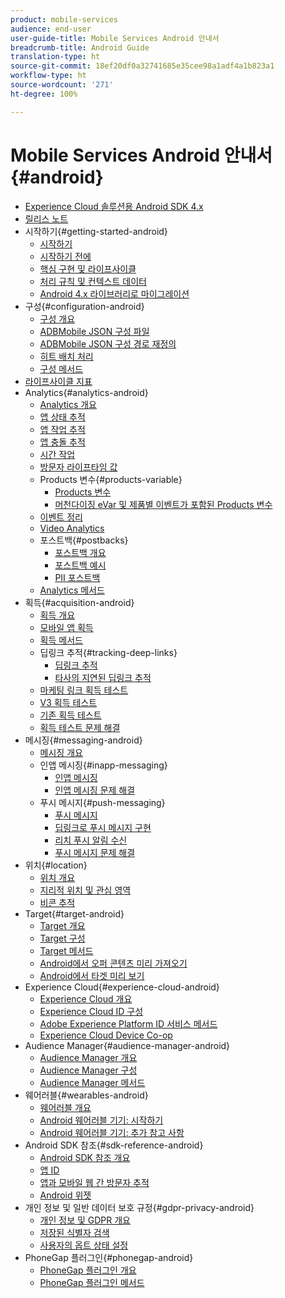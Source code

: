 ```yaml
---
product: mobile-services
audience: end-user
user-guide-title: Mobile Services Android 안내서
breadcrumb-title: Android Guide
translation-type: ht
source-git-commit: 18ef20df0a32741685e35cee98a1adf4a1b823a1
workflow-type: ht
source-wordcount: '271'
ht-degree: 100%

---
```



# Mobile Services Android 안내서{#android}

+ [Experience Cloud 솔루션용 Android SDK 4.x](overview.md)
+ [릴리스 노트](rel-notes.md)
+ 시작하기{#getting-started-android}
   + [시작하기](getting-started/getting-started.md)
   + [시작하기 전에](getting-started/requirements.md)
   + [핵심 구현 및 라이프사이클](getting-started/dev-qs.md)
   + [처리 규칙 및 컨텍스트 데이터](getting-started/proc-rules.md)
   + [Android 4.x 라이브러리로 마이그레이션](getting-started/migration-v3.md)
+ 구성{#configuration-android}
   + [구성 개요](configuration/configuration.md)
   + [ADBMobile JSON 구성 파일](configuration/json-config/json-config.md)
   + [ADBMobile JSON 구성 경로 재정의](configuration/json-config/json-config-remote.md)
   + [히트 배치 처리](configuration/hit-batching.md)
   + [구성 메서드](configuration/methods.md)
+ [라이프사이클 지표](metrics.md)
+ Analytics{#analytics-android}
   + [Analytics 개요](analytics-main/analytics-main.md)
   + [앱 상태 추적](analytics-main/states.md)
   + [앱 작업 추적](analytics-main/actions.md)
   + [앱 충돌 추적](analytics-main/crashes.md)
   + [시간 작업](analytics-main/timed-actions.md)
   + [방문자 라이프타임 값](analytics-main/lifetime-value.md)
   + Products 변수{#products-variable}
      + [Products 변수](analytics-main/products/products.md)
      + [머천다이징 eVar 및 제품별 이벤트가 포함된 Products 변수](analytics-main/products/products-variable-evars-events.md)
   + [이벤트 정리](analytics-main/event-serialization.md)
   + [Video Analytics](analytics-main/video-qs.md)
   + 포스트백{#postbacks}
      + [포스트백 개요](analytics-main/postbacks/postbacks.md)
      + [포스트백 예시](analytics-main/postbacks/postback-example.md)
      + [PII 포스트백](analytics-main/postbacks/c-pii-postbacks.md)
   + [Analytics 메서드](analytics-main/analytics-methods.md)
+ 획득{#acquisition-android}
   + [획득 개요](acquisition-main/acquisition-main-android.md)
   + [모바일 앱 획득](acquisition-main/acquisition.md)
   + [획득 메서드](acquisition-main/acquisition-methods.md)
   + 딥링크 추적{#tracking-deep-links}
      + [딥링크 추적](acquisition-main/tracking-deep-links/tracking-deep-links.md)
      + [타사의 지연된 딥링크 추적](acquisition-main/tracking-deep-links/c-tracking-3rd-party-deferred-deep-links.md)
   + [마케팅 링크 획득 테스트](acquisition-main/t-testing-marketing-link-acquisition.md)
   + [V3 획득 테스트](acquisition-main/t-testing-version-3-acquisition.md)
   + [기존 획득 테스트 ](acquisition-main/t-testing-acquisition.md)
   + [획득 테스트 문제 해결](acquisition-main/troubleshoot-acquisition-testing.md)
+ 메시징{#messaging-android}
   + [메시징 개요](messaging-main/messaging-main-android.md)
   + 인앱 메시징{#inapp-messaging}
      + [인앱 메시징](messaging-main/messaging/messaging.md)
      + [인앱 메시징 문제 해결](messaging-main/messaging/in-apps-ts.md)
   + 푸시 메시지{#push-messaging}
      + [푸시 메시지](messaging-main/push-messaging/push-messaging.md)
      + [딥링크로 푸시 메시지 구현](messaging-main/push-messaging/t-mob-impl-push-deeplinking-android-4x.md)
      + [리치 푸시 알림 수신](messaging-main/push-messaging/c-set-up-rich-push-notif-android.md)
      + [푸시 메시지 문제 해결](messaging-main/push-messaging/c-troubleshooting-push-messaging.md)
+ 위치{#location}
   + [위치 개요](location/location.md)
   + [지리적 위치 및 관심 영역](location/geo-poi.md)
   + [비콘 추적](location/beacon.md)
+ Target{#target-android}
   + [Target 개요](target-main/target-main.md)
   + [Target 구성](target-main/target.md)
   + [Target 메서드](target-main/c-target-methods.md)
   + [Android에서 오퍼 콘텐츠 미리 가져오기](target-main/c-mob-target-prefetch-android.md)
   + [Android에서 타겟 미리 보기](target-main/c-mob-target-preview-android.md)
+ Experience Cloud{#experience-cloud-android}
   + [Experience Cloud 개요](c-marketing-cloud/c-marketing-cloud.md)
   + [Experience Cloud ID 구성](c-marketing-cloud/mcvid.md)
   + [Adobe Experience Platform ID 서비스 메서드](c-marketing-cloud/mc-methods.md)
   + [Experience Cloud Device Co-op](c-marketing-cloud/t-mob-mc-device-coop-android-.md)
+ Audience Manager{#audience-manager-android}
   + [Audience Manager 개요](audience-manager/audience-manager.md)
   + [Audience Manager 구성](audience-manager/audiencemgmt.md)
   + [Audience Manager 메서드](audience-manager/c-audience-manager-methods.md)
+ 웨어러블{#wearables-android}
   + [웨어러블 개요](wearables/wearables.md)
   + [Android 웨어러블 기기: 시작하기](wearables/android-wearable.md)
   + [Android 웨어러블 기기: 추가 참고 사항](wearables/c-android-wearables--additional-notes.md)
+ Android SDK 참조{#sdk-reference-android}
   + [Android SDK 참조 개요](/help/android/reference/reference.md)
   + [앱 ID](/help/android/reference/app-ids.md)
   + [앱과 모바일 웹 간 방문자 추적](/help/android/reference/hybrid-app.md)
   + [Android 위젯](/help/android/reference/widgets.md)
+ 개인 정보 및 일반 데이터 보호 규정{#gdpr-privacy-android}
   + [개인 정보 및 GDPR 개요](c-mob-privacy-gdpr-android/c-mob-privacy-gdpr-android.md)
   + [저장된 식별자 검색](c-mob-privacy-gdpr-android/c-mob-gdpr-ret-stored-ids-android.md)
   + [사용자의 옵트 상태 설정](c-mob-privacy-gdpr-android/privacy.md)
+ PhoneGap 플러그인{#phonegap-android}
   + [PhoneGap 플러그인 개요](phonegap/phonegap.md)
   + [PhoneGap 플러그인 메서드](phonegap/phonegap-methods.md)
